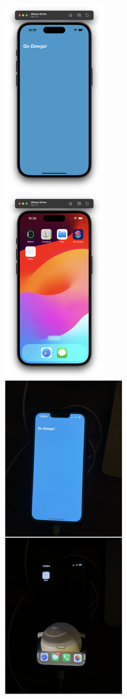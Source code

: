 <p>
  <img src="screenshots/emulator.png" alt="Emulator" height="600" />
  <img src="screenshots/home.png" alt="Home Screen" height="600" />
  <img src="screenshots/phone.png" alt="phone screen" height="500" />
  <img src="screenshots/phone-home.png" alt="phone screen" height="500" />
</p>
